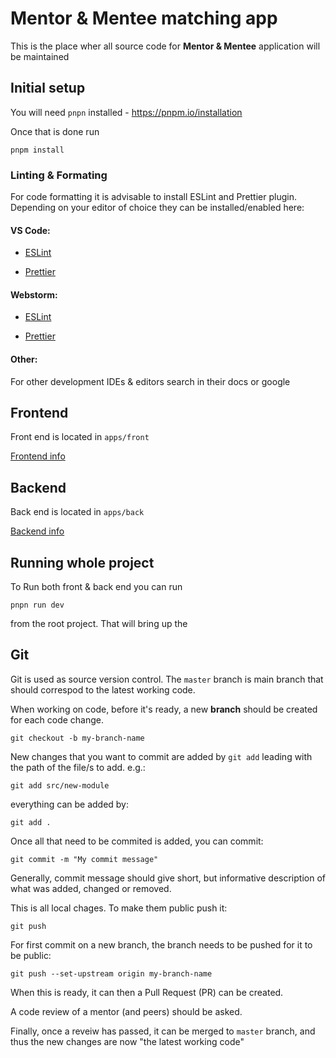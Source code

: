 # Mentor & Mentee matching app

This is the place wher all source code for **Mentor & Mentee** application will be maintained

## Initial setup

You will need `pnpn` installed - https://pnpm.io/installation

Once that is done run

```console
pnpm install
```

### Linting & Formating

For code formatting it is advisable to install ESLint and Prettier plugin.
Depending on your editor of choice they can be installed/enabled here:

#### VS Code:

-   [ESLint](https://marketplace.visualstudio.com/items?itemName=dbaeumer.vscode-eslint)

-   [Prettier](https://marketplace.visualstudio.com/items?itemName=esbenp.prettier-vscode)

#### Webstorm:

-   [ESLint](https://www.jetbrains.com/help/webstorm/eslint.html#ws_js_eslint_activate)

-   [Prettier](https://www.jetbrains.com/help/webstorm/prettier.html)

#### Other:

For other development IDEs & editors search in their docs or google

## Frontend

Front end is located in `apps/front`

[Frontend info](./apps/front/README.md)

## Backend

Back end is located in `apps/back`

[Backend info](./apps/back/README.md)

## Running whole project

To Run both front & back end you can run

```console
pnpn run dev
```

from the root project. That will bring up the

## Git

Git is used as source version control. The `master` branch is main branch that should correspod to the latest working code.

When working on code, before it's ready, a new **branch** should be created for each code change.

```console
git checkout -b my-branch-name
```

New changes that you want to commit are added by `git add` leading with the path of the file/s to add. e.g.:

```console
git add src/new-module
```

everything can be added by:

```console
git add .
```

Once all that need to be commited is added, you can commit:

```console
git commit -m "My commit message"
```

Generally, commit message should give short, but informative description of what was added, changed or removed.

This is all local chages. To make them public push it:

```console
git push
```

For first commit on a new branch, the branch needs to be pushed for it to be public:

```console
git push --set-upstream origin my-branch-name
```

When this is ready, it can then a Pull Request (PR) can be created.

A code review of a mentor (and peers) should be asked.

Finally, once a reveiw has passed, it can be merged to `master` branch, and thus the new changes are now "the latest working code"

